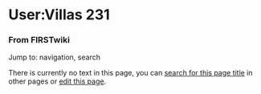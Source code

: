 

# User:Villas 231

### From FIRSTwiki

Jump to: navigation, search

There is currently no text in this page, you can [search for this page
title](Special:Search/Villas_231 "Special:Search/Villas 231" ) in
other pages or [edit this
page](http://www.firstwiki.net/index.php?title=User:Villas_231&action=edit
"http://www.firstwiki.net/index.php?title=User:Villas_231&action=edit" ).

